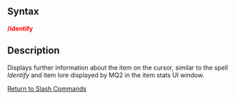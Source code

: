 ## Syntax

**<span style="color:red">/identify</span>**

## Description

Displays further information about the item on the cursor, similar to the spell *Identify* and item lore displayed by
MQ2 in the item stats UI window.

[Return to Slash Commands](slash-commands.md)


